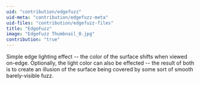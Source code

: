 ```yaml
---
uid: "contribution/edgefuzz"
uid-meta: "contribution/edgefuzz-meta"
uid-files: "contribution/edgefuzz-files"
title: "EdgeFuzz"
image: "EdgeFuzz Thumbnail_0.jpg"
contribution: "true"
---
```


Simple edge lighting effect -- the color of the surface shifts when viewed on-edge. Optionally, the light color can also be effected -- the result of both is to create an illusion of the surface being covered by some sort of smooth barely-visible fuzz.